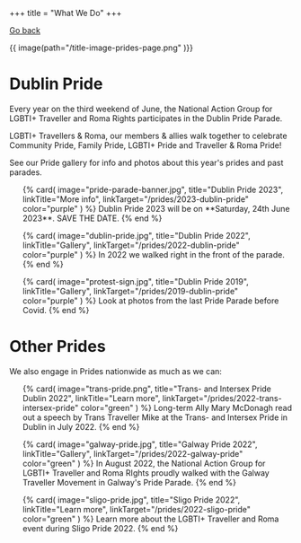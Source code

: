 +++
title = "What We Do"
+++

[Go back](/what-we-do)

{{ image(path="/title-image-prides-page.png" )}}

# Dublin Pride

Every year on the third weekend of June, the National Action Group for LGBTI+ Traveller and Roma Rights participates in the Dublin Pride Parade. 

LGBTI+ Travellers & Roma, our members & allies walk together to celebrate Community Pride, Family Pride, LGBTI+ Pride and Traveller & Roma Pride!

See our Pride gallery for info and photos about this year's prides and past parades.

<ul class="card-list">
{% card(
	image="pride-parade-banner.jpg",
	title="Dublin Pride 2023",
	linkTitle="More info",
	linkTarget="/prides/2023-dublin-pride"
	color="purple"
) %}
Dublin Pride 2023 will be on **Saturday, 24th June 2023**. SAVE THE DATE.
{% end %}

{% card(
	image="dublin-pride.jpg",
	title="Dublin Pride 2022",
	linkTitle="Gallery",
	linkTarget="/prides/2022-dublin-pride"
	color="purple"
) %}
In 2022 we walked right in the front of the parade. 
{% end %}

{% card(
	image="protest-sign.jpg",
	title="Dublin Pride 2019",
	linkTitle="Gallery",
	linkTarget="/prides/2019-dublin-pride"
	color="purple"
) %}
Look at photos from the last Pride Parade before Covid. 
{% end %}

</ul>

# Other Prides

We also engage in Prides nationwide as much as we can:

<ul class="card-list">
{% card(
	image="trans-pride.png",
	title="Trans- and Intersex Pride Dublin 2022",
	linkTitle="Learn more",
	linkTarget="/prides/2022-trans-intersex-pride"
	color="green"
) %}
Long-term Ally Mary McDonagh read out a speech by Trans Traveller Mike at the Trans- and Intersex Pride in Dublin in July 2022.
{% end %}

{% card(
	image="galway-pride.jpg",
	title="Galway Pride 2022",
	linkTitle="Gallery",
	linkTarget="/prides/2022-galway-pride"
	color="green"
) %}
In August 2022, the National Action Group for LGBTI+ Traveller and Roma RIghts proudly walked with the Galway Traveller Movement in Galway's Pride Parade.
{% end %}

{% card(
	image="sligo-pride.jpg",
	title="Sligo Pride 2022",
	linkTitle="Learn more",
	linkTarget="/prides/2022-sligo-pride"
	color="green"
) %}
Learn more about the LGBTI+ Traveller and Roma event during Sligo Pride 2022.
{% end %}

</ul>
